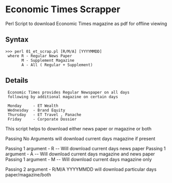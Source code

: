 # Economic Times Scrapper

Perl Script to download Economic Times magazine as pdf for offline viewing

## Syntax
    >>> perl 01_et_scrap.pl [R/M/A] [YYYYMMDD]
     where R - Regular News Paper
           M - Supplement Magazine
           A - All ( Regular + Supplement)

## Details

     Economic Times provides Regular Newspaper on all days
     following by additional magazine on certain days

     Monday     - ET Wealth
     Wednesday  - Brand Equity
     Thursday   - ET Travel , Panache
     Friday     - Corporate Dossier

   This script helps to download either news paper or magazine or both
 
   Passing No Arguments will download current days magazine if present

   Passing 1 argument - R  -- Will download current days news paper
   Passing 1 argument - A  -- Will download current days magazine and news paper
   Passing 1 argument - M  -- Will download current days magazine only

   Passing 2 argument - R/M/A YYYYMMDD will download particular days paper/magazine/both 
